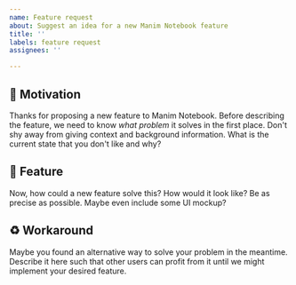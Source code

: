 ```yaml
---
name: Feature request
about: Suggest an idea for a new Manim Notebook feature
title: ''
labels: feature request
assignees: ''

---
```


<!-- Hi there 👋  -->
<!-- ❗ Manim Notebook is only for 3Blue1Brown's Manim version and NOT for the Manim Community (Manim CE) edition. -->
<!-- ❗ Please delete the pre-filled sentences in this issue template once you have worked through the respective point.  -->


## 🎈 Motivation

Thanks for proposing a new feature to Manim Notebook. Before describing the feature, we need to know *what problem* it solves in the first place. Don't shy away from giving context and background information. What is the current state that you don't like and why?


## 💠 Feature

Now, how could a new feature solve this? How would it look like? Be as precise as possible. Maybe even include some UI mockup?


## ♻ Workaround

Maybe you found an alternative way to solve your problem in the meantime. Describe it here such that other users can profit from it until we might implement your desired feature.



<!-- Last but not least, note that we are a small team spread over the world developing this extension in our free time. We're not paid for this. Be merciful, we do our best, but we can for sure not promise that we will turn your feature request into reality at any point in time and might not be the quickest to respond. -->
